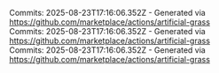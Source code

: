 Commits: 2025-08-23T17:16:06.352Z - Generated via https://github.com/marketplace/actions/artificial-grass
<br>
Commits: 2025-08-23T17:16:06.352Z - Generated via https://github.com/marketplace/actions/artificial-grass
<br>
Commits: 2025-08-23T17:16:06.352Z - Generated via https://github.com/marketplace/actions/artificial-grass
<br>
